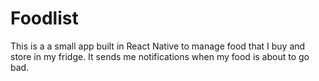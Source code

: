 # Foodlist
This is a a small app built in React Native to manage food that I buy and store in my fridge. It sends me notifications when my food is about to go bad. 
